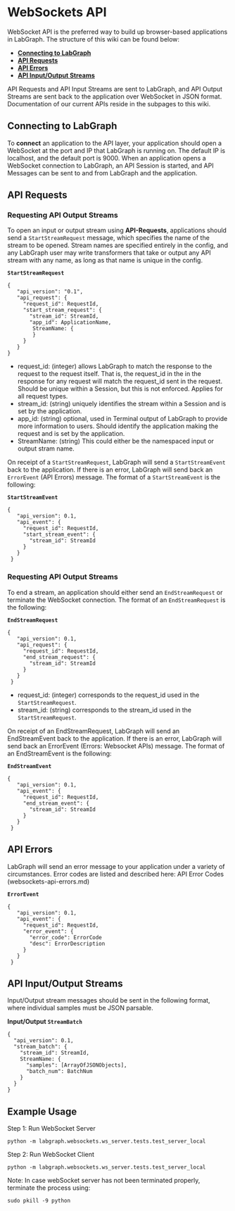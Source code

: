 # WebSockets API

WebSocket API is the preferred way to build up browser-based applications in LabGraph. The structure of this wiki can be found below:

* [**Connecting to LabGraph**](#connect)
* [**API Requests**](#API-Requests)
* [**API Errors**](#API-Errors)
* [**API Input/Output Streams**](#API-Input-Output-Streams)

API Requests and API Input Streams are sent to LabGraph, and API Output Streams are sent back to the application over WebSocket in JSON format. Documentation of our current APIs reside in the subpages to this wiki.


## Connecting to LabGraph

To **connect** an application to the API layer, your application should open a WebSocket at the port and IP that LabGraph is running on. The default IP is localhost, and the default port is 9000. When an application opens a WebSocket connection to LabGraph, an API Session is started, and API Messages can be sent to and from LabGraph and the application.

## API Requests
### Requesting API Output Streams

To open an input or output stream using **API-Requests**, applications should send a `StartStreamRequest` message, which specifies the name of the stream to be opened. Stream names are specified entirely in the config, and any LabGraph user may write transformers that take or output any API stream with any name, as long as that name is unique in the config.

**`StartStreamRequest`**
```
{
   "api_version": "0.1",
   "api_request": {
     "request_id": RequestId,
     "start_stream_request": {
       "stream_id": StreamId,
       "app_id": ApplicationName,
        StreamName: {
        }
     }
   }
}
```
* request_id: (integer) allows LabGraph to match the response to the request to the request itself. That is, the request_id in the in the response for any request will match the request_id sent in the request. Should be unique within a Session, but this is not enforced. Applies for all request types.
* stream_id: (string) uniquely identifies the stream within a Session and is set by the application.
* app_id: (string) optional, used in Terminal output of LabGraph to provide more information to users. Should identify the application making the request and is set by the application.
* StreamName: (string) This could either be the namespaced input or output stram name.

On receipt of a `StartStreamRequest`, LabGraph will send a `StartStreamEvent` back to the application. If there is an error, LabGraph will send back an `ErrorEvent` (API Errors) message. The format of a `StartStreamEvent` is the following:

**`StartStreamEvent`**
```
{
   "api_version": 0.1,
   "api_event": {
     "request_id": RequestId,
     "start_stream_event": {
       "stream_id": StreamId
     }
   }
 }
```
### Requesting API Output Streams

To end a stream, an application should either send an `EndStreamRequest` or terminate the WebSocket connection. The format of an `EndStreamRequest` is the following:

**`EndStreamRequest`**
```
{
   "api_version": 0.1,
   "api_request": {
     "request_id": RequestId,
     "end_stream_request": {
       "stream_id": StreamId
     }
   }
 }
```
* request_id: (integer) corresponds to the request_id used in the `StartStreamRequest`.
* stream_id: (string) corresponds to the stream_id used in the `StartStreamRequest`.

On receipt of an EndStreamRequest, LabGraph will send an EndStreamEvent back to the application. If there is an error, LabGraph will send back an ErrorEvent (Errors: Websocket APIs) message. The format of an EndStreamEvent is the following:

**`EndStreamEvent`**
```
{
   "api_version": 0.1,
   "api_event": {
     "request_id": RequestId,
     "end_stream_event": {
       "stream_id": StreamId
     }
   }
 }
```

## API Errors
LabGraph will send an error message to your application under a variety of circumstances. Error codes are listed and described here: API Error Codes (websockets-api-errors.md)

**`ErrorEvent`**
```
{
   "api_version": 0.1,
   "api_event": {
     "request_id": RequestId,
     "error_event": {
       "error_code": ErrorCode
       "desc": ErrorDescription
     }
   }
 }
```

## API Input/Output Streams
Input/Output stream messages should be sent in the following format, where individual samples must be JSON parsable.

**Input/Output `StreamBatch`**
```
{
  "api_version": 0.1,
  "stream_batch": {
    "stream_id": StreamId,
    StreamName: {
      "samples": [ArrayOfJSONObjects],
      "batch_num": BatchNum
    }
  }
}
```

## Example Usage
Step 1: Run WebSocket Server
```
python -m labgraph.websockets.ws_server.tests.test_server_local
```
Step 2: Run WebSocket Client
```
python -m labgraph.websockets.ws_server.tests.test_server_local
```
Note: In case webSocket server has not been terminated properly, terminate the process using:
```
sudo pkill -9 python
```
